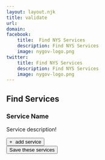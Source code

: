 ```yaml
---
layout: layout.njk
title: validate
url: 
domain: 
facebook:
    title:  Find NYS Services
    description: Find NYS Services
    image: nygov-logo.png
twitter:
    title: Find NYS Services
    description: Find NYS Services
    image: nygov-logo.png
---
```

<style>
    .nysds-plus::before {
        content:"+";
        margin-right: 0.5rem;
    }
     .nysds-minus::before {
        content:"-";
        margin-right: 0.5rem;
    }
    </style>
<section  class="flex flex-col items-center m-auto mt-8 pb-8" @click="alert('Hello World!')">
    <h1 class="nysds-text-36 font-extrabold mb-4 w-full text-center">Find Services</h1>
    <div class="my-4 w-full md:w-2/3" >
      <article class="flex bg-gray-300 rounded-xl border-gray-600 border p-4 m-4">
                <div class="w-2/3">
                <h3 class="font-bold text-2xl">Service Name</h3>
                <p> Service description!</p>
                </div>
                <div class="w-1/3 flex justify-center items-center">
                <button 
                type="button"
                @click="alert('Hello World!')"
                class="p-4 bg-ny-blue text-white tracking-widest font-bold rounded-xl uppercase text-sm nysds-plus">add service </button>
                </div>
            </article>
    </div>
    <button class="p-4 bg-ny-blue text-white font-bold rounded-xl">Save these services</button>
</section>